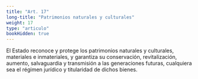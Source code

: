 ```yaml
---
title: "Art. 17"
long-title: "Patrimonios naturales y culturales"
weight: 17
type: "articulo"
bookHidden: true
---
```


El Estado reconoce y protege los patrimonios naturales y culturales, materiales e inmateriales, y garantiza su conservación, revitalización, aumento, salvaguardia y transmisión a las generaciones futuras, cualquiera sea el régimen jurídico y titularidad de dichos bienes.
